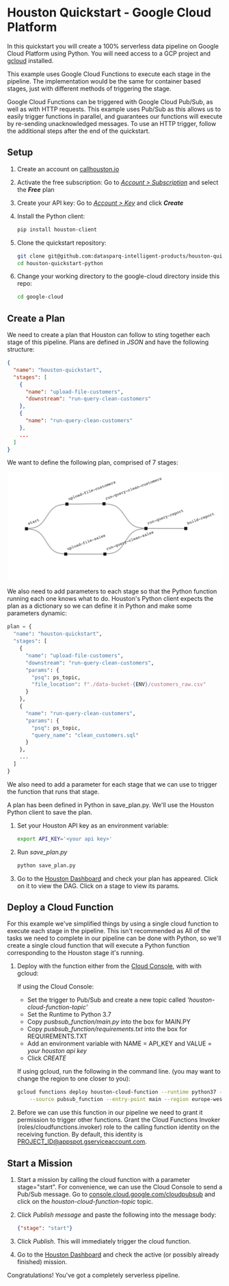 
# Houston Quickstart - Google Cloud Platform

In this quickstart you will create a 100% serverless data pipeline on Google Cloud Platform using Python. You will need 
access to a GCP project and [gcloud](https://cloud.google.com/sdk/install) installed.

This example uses Google Cloud Functions to execute each stage in the pipeline. The implementation would be the same for 
container based stages, just with different methods of triggering the stage.

Google Cloud Functions can be triggered with Google Cloud Pub/Sub, as well as with HTTP requests. This example uses 
Pub/Sub as this allows us to easily trigger functions in parallel, and guarantees our functions will execute by 
re-sending unacknowledged messages. To use an HTTP trigger, follow the additional steps after the end of the quickstart.

## Setup

1. Create an account on [callhouston.io](http://callhouston.io)

2. Activate the free subscription: Go to [_Account > Subscription_](https://callhouston.io/account/subscription) and 
select the **_Free_** plan

3. Create your API key: Go to [_Account > Key_](https://callhouston.io/account/key) and click **_Create_** 

4. Install the Python client:
   ```bash
   pip install houston-client
   ```

5. Clone the quickstart repository:
   ```bash
   git clone git@github.com:datasparq-intelligent-products/houston-quickstart-python.git
   cd houston-quickstart-python
   ```

6. Change your working directory to the google-cloud directory inside this repo:
   ```bash
   cd google-cloud
   ```

## Create a Plan

We need to create a plan that Houston can follow to sting together each stage of this pipeline. Plans are defined in 
_JSON_ and have the following structure: 

```json
{
  "name": "houston-quickstart",
  "stages": [
    {
      "name": "upload-file-customers",
      "downstream": "run-query-clean-customers"
    },
    {
      "name": "run-query-clean-customers"
    },
    ...
  ]
}
```

We want to define the following plan, comprised of 7 stages:

![](./plan.png)


We also need to add parameters to each stage so that the Python function running each one knows what to do. Houston's 
Python client expects the plan as a dictionary so we can define it in Python and make some parameters dynamic:

```python
plan = {
  "name": "houston-quickstart",
  "stages": [
    {
      "name": "upload-file-customers",
      "downstream": "run-query-clean-customers",
      "params": {
        "psq": ps_topic,
        "file_location": f"./data-bucket-{ENV}/customers_raw.csv"
      }
    },
    {
      "name": "run-query-clean-customers",
      "params": {
        "psq": ps_topic,
        "query_name": "clean_customers.sql"
      }
    },
    ...
  ]
}
```

We also need to add a parameter for each stage that we can use to trigger the function that runs that stage.

A plan has been defined in Python in save_plan.py. We'll use the Houston Python client to save the plan.

1. Set your Houston API key as an environment variable:  
   ```bash
   export API_KEY='<your api key>'
   ```
    
2. Run _save_plan.py_
   ```bash
   python save_plan.py
   ```

3. Go to the [Houston Dashboard](https://callhouston.io/dashboard) and check your plan has appeared. Click on it to 
view the DAG. Click on a stage to view its params. 

## Deploy a Cloud Function

For this example we've simplified things by using a single cloud function to execute each stage in the pipeline. This isn't recommended as
All of the tasks we need to complete in our pipeline can be done with Python, so we'll create a single cloud function 
that will execute a Python function corresponding to the Houston stage it's running.

1. Deploy with the function either from the [Cloud Console](https://console.cloud.google.com/functions), with with gcloud:

   If using the Cloud Console:
     - Set the trigger to Pub/Sub and create a new topic called _'houston-cloud-function-topic'_ 
     - Set the Runtime to Python 3.7 
     - Copy _pusbsub_function/main.py_ into the box for MAIN.PY  
     - Copy _pusbsub_function/requirements.txt_ into the box for REQUIREMENTS.TXT
     - Add an environment variable with NAME = API_KEY and VALUE = _your houston api key_  
     - Click _CREATE_

   If using gcloud, run the following in the command line. (you may want to change the region to one closer to you):

   ```bash
   gcloud functions deploy houston-cloud-function --runtime python37 --trigger-topic houston-cloud-function-topic \
       --source pubsub_function --entry-point main --region europe-west1 --timeout 540 --set-env-vars API_KEY=$API_KEY
   ```

2. Before we can use this function in our pipeline we need to grant it permission to trigger other functions. Grant the Cloud Functions Invoker (roles/cloudfunctions.invoker) role to the calling function identity on the receiving function. By default, this identity is PROJECT_ID@appspot.gserviceaccount.com.

## Start a Mission

1. Start a mission by calling the cloud function with a parameter stage="start". For convenience, we can use the Cloud Console to send a Pub/Sub message. Go to [console.cloud.google.com/cloudpubsub](https://console.cloud.google.com/cloudpubsub) and click on the _houston-cloud-function-topic_ topic. 

2. Click _Publish message_ and paste the following into the message body:
   ```json
   {"stage": "start"}
   ```

3. Click _Publish_. This will immediately trigger the cloud function. 

2. Go to the [Houston Dashboard](https://callhouston.io/dashboard) and check the active (or possibly already finished) 
mission.

Congratulations! You've got a completely serverless pipeline. 

